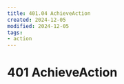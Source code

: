 ```yaml
---
title: 401.04 AchieveAction
created: 2024-12-05
modified: 2024-12-05
tags:
- action
---
```

# 401 AchieveAction
